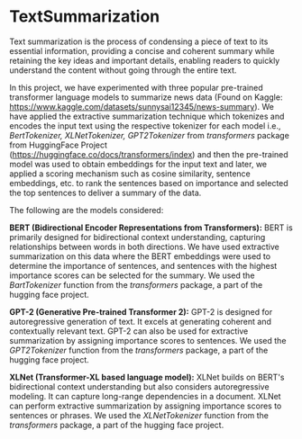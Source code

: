 # TextSummarization

Text summarization is the process of condensing a piece of text to its essential information, providing a concise and coherent summary while retaining the key ideas and important details, enabling readers to quickly understand the content without going through the entire text.

In this project, we have experimented with three popular pre-trained transformer language models to summarize news data (Found on Kaggle: https://www.kaggle.com/datasets/sunnysai12345/news-summary). We have applied the extractive summarization technique which tokenizes and encodes the input text using the respective tokenizer for each model i.e., *BertTokenizer, XLNetTokenizer, GPT2Tokenizer* from *transformers* package from HuggingFace Project (https://huggingface.co/docs/transformers/index) and then the pre-trained model was used to obtain embeddings for the input text and later, we applied a scoring mechanism such as cosine similarity, sentence embeddings, etc. to rank the sentences based on importance and selected the top sentences to deliver a summary of the data. 

The following are the models considered: 

**BERT (Bidirectional Encoder Representations from Transformers):** BERT is primarily designed for bidirectional context understanding, capturing relationships between words in both directions. We have used extractive summarization on this data where the BERT embeddings were used to determine the importance of sentences, and sentences with the highest importance scores can be selected for the summary. We used the *BartTokenizer* function from the *transformers* package, a part of the hugging face project. 


**GPT-2 (Generative Pre-trained Transformer 2):** GPT-2 is designed for autoregressive generation of text. It excels at generating coherent and contextually relevant text.
GPT-2 can also be used for extractive summarization by assigning importance scores to sentences. We used the *GPT2Tokenizer* function from the *transformers* package, a part of the hugging face project.


**XLNet (Transformer-XL based language model):** XLNet builds on BERT's bidirectional context understanding but also considers autoregressive modeling. It can capture long-range dependencies in a document. XLNet can perform extractive summarization by assigning importance scores to sentences or phrases. We used the *XLNetTokenizer* function from the *transformers* package, a part of the hugging face project.
